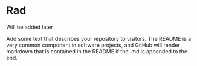 # Rad
Will be added later

Add some text that describes your repository to visitors. The README is a very common component in software projects, and GitHub will render markdown that is contained in the README if the .md is appended to the end.
